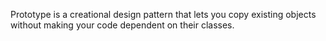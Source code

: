 Prototype is a creational design pattern that lets you copy existing objects without making your code dependent on their classes.
